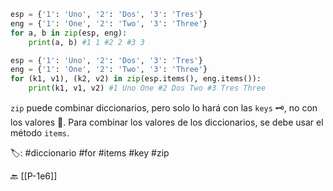 ```python title:zipDiccionario.py
esp = {'1': 'Uno', '2': 'Dos', '3': 'Tres'}
eng = {'1': 'One', '2': 'Two', '3': 'Three'}
for a, b in zip(esp, eng):
	print(a, b) #1 1 #2 2 #3 3

esp = {'1': 'Uno', '2': 'Dos', '3': 'Tres'}
eng = {'1': 'One', '2': 'Two', '3': 'Three'}
for (k1, v1), (k2, v2) in zip(esp.items(), eng.items()):
	print(k1, v1, v2) #1 Uno One #2 Dos Two #3 Tres Three
```

`zip` puede combinar diccionarios, pero solo lo hará con las `keys` 🗝️, no con los valores 💎. Para combinar los valores de los diccionarios, se debe usar el método `items`.

🏷️: #diccionario #for #items #key #zip

🔙 [[P-1e6]]